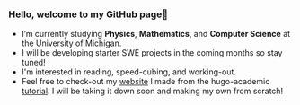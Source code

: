 ### Hello, welcome to my GitHub page👋
- I’m currently studying **Physics**, **Mathematics**, and **Computer Science** at the University of Michigan. 
- I will be developing starter SWE projects in the coming months so stay tuned!
- I'm interested in reading, speed-cubing, and working-out.
- Feel free to check-out my [website](https://www.kevinzvonarek.com) I made from the hugo-academic [tutorial](https://wowchemy.com/docs/getting-started/get-started/). I will be taking it down soon and making my own from scratch!
<!--
**zvonarek/zvonarek** is a ✨ _special_ ✨ repository because its `README.md` (this file) appears on your GitHub profile.

Here are some ideas to get you started:

- 🔭 I’m currently working on ...
- 🌱 I’m currently learning ...
- 👯 I’m looking to collaborate on ...
- 🤔 I’m looking for help with ...
- 💬 Ask me about ...
- 📫 How to reach me: ...
- 😄 Pronouns: ...
- ⚡ Fun fact: ...
-->
